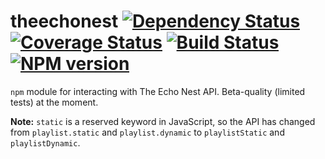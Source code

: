# theechonest [![Dependency Status](https://gemnasium.com/playlist/theechonest.svg)](https://gemnasium.com/playlist/theechonest) [![Coverage Status](https://coveralls.io/repos/playlist/theechonest/badge.svg?branch=master&service=github)](https://coveralls.io/github/playlist/theechonest?branch=master) [![Build Status](https://travis-ci.org/playlist/theechonest.svg?branch=master)](https://travis-ci.org/playlist/theechonest) [![NPM version](https://badge.fury.io/js/theechonest.svg)](https://www.npmjs.com/package/theechonest)

`npm` module for interacting with The Echo Nest API.  Beta-quality (limited tests) at the moment.

**Note:** `static` is a reserved keyword in JavaScript, so the API has changed from `playlist.static` and `playlist.dynamic` to `playlistStatic` and `playlistDynamic`.
